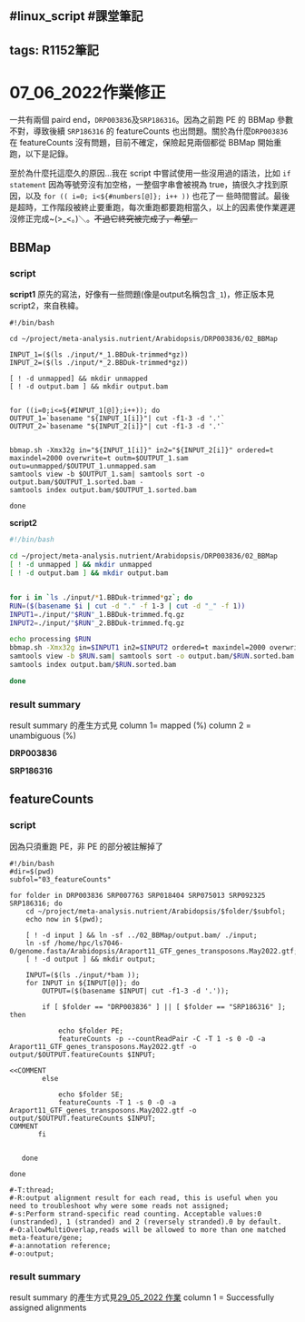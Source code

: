 #linux_script #課堂筆記 
---
tags: R1152筆記
---
# 07_06_2022作業修正
一共有兩個 paird end，`DRP003836`及`SRP186316`。因為之前跑 PE 的 BBMap 參數不對，導致後續 `SRP186316` 的 featureCounts 也出問題。關於為什麼`DRP003836`在 featureCounts 沒有問題，目前不確定，保險起見兩個都從 BBMap 開始重跑，以下是記錄。

至於為什麼托這麼久的原因...我在 script 中嘗試使用一些沒用過的語法，比如 `if statement` 因為等號旁沒有加空格，一整個字串會被視為 true，搞很久才找到原因，以及 `for (( i=0; i<${#numbers[@]}; i++ ))` 也花了一 些時間嘗試。最後是超時，工作階段被終止要重跑，每次重跑都要跑相當久，以上的因素使作業遲遲沒修正完成\~(>_<。)＼。~~不過它終究被完成了，希望。~~
## BBMap
### script
**script1**
原先的寫法，好像有一些問題(像是output名稱包含`_1`)，修正版本見 script2，來自秩緯。
```bash=
#!/bin/bash

cd ~/project/meta-analysis.nutrient/Arabidopsis/DRP003836/02_BBMap

INPUT_1=($(ls ./input/*_1.BBDuk-trimmed*gz))
INPUT_2=($(ls ./input/*_2.BBDuk-trimmed*gz))

[ ! -d unmapped] && mkdir unmapped
[ ! -d output.bam ] && mkdir output.bam


for ((i=0;i<=${#INPUT_1[@]};i++)); do
OUTPUT_1=`basename "${INPUT_1[i]}"| cut -f1-3 -d '.'`
OUTPUT_2=`basename "${INPUT_2[i]}"| cut -f1-3 -d '.'`


bbmap.sh -Xmx32g in="${INPUT_1[i]}" in2="${INPUT_2[i]}" ordered=t maxindel=2000 overwrite=t outm=$OUTPUT_1.sam outu=unmapped/$OUTPUT_1.unmapped.sam
samtools view -b $OUTPUT_1.sam| samtools sort -o output.bam/$OUTPUT_1.sorted.bam -
samtools index output.bam/$OUTPUT_1.sorted.bam

done

```

**script2**
```bash
#!/bin/bash

cd ~/project/meta-analysis.nutrient/Arabidopsis/DRP003836/02_BBMap
[ ! -d unmapped ] && mkdir unmapped
[ ! -d output.bam ] && mkdir output.bam


for i in `ls ./input/*1.BBDuk-trimmed*gz`; do
RUN=($(basename $i | cut -d "." -f 1-3 | cut -d "_" -f 1))
INPUT1=./input/"$RUN"_1.BBDuk-trimmed.fq.gz
INPUT2=./input/"$RUN"_2.BBDuk-trimmed.fq.gz

echo processing $RUN
bbmap.sh -Xmx32g in=$INPUT1 in2=$INPUT2 ordered=t maxindel=2000 overwrite=t outm=$RUN.sam outu=unmapped/$RUN.unmapped.sam
samtools view -b $RUN.sam| samtools sort -o output.bam/$RUN.sorted.bam -
samtools index output.bam/$RUN.sorted.bam

done
```

### result summary
result summary 的產生方式見
column 1= mapped (%)
column 2 = unambiguous (%)

**DRP003836**


**SRP186316**

## featureCounts
### script
因為只須重跑 PE，非 PE 的部分被註解掉了 
```bash=
#!/bin/bash
#dir=$(pwd)
subfol="03_featureCounts"

for folder in DRP003836 SRP007763 SRP018404 SRP075013 SRP092325 SRP186316; do
    cd ~/project/meta-analysis.nutrient/Arabidopsis/$folder/$subfol;
    echo now in $(pwd);

    [ ! -d input ] && ln -sf ../02_BBMap/output.bam/ ./input;
    ln -sf /home/hpc/ls7046-0/genome.fasta/Arabidopsis/Araport11_GTF_genes_transposons.May2022.gtf;
    [ ! -d output ] && mkdir output;

    INPUT=($(ls ./input/*bam ));
    for INPUT in ${INPUT[@]}; do
        OUTPUT=($(basename $INPUT| cut -f1-3 -d '.'));

        if [ $folder == "DRP003836" ] || [ $folder == "SRP186316" ]; then

            echo $folder PE;
            featureCounts -p --countReadPair -C -T 1 -s 0 -O -a Araport11_GTF_genes_transposons.May2022.gtf -o output/$OUTPUT.featureCounts $INPUT;

<<COMMENT
        else

            echo $folder SE;
            featureCounts -T 1 -s 0 -O -a Araport11_GTF_genes_transposons.May2022.gtf -o output/$OUTPUT.featureCounts $INPUT;
COMMENT
       fi


   done

done

#-T:thread;
#-R:output alignment result for each read, this is useful when you need to troubleshoot why were some reads not assigned;
#-s:Perform strand-specific read counting. Acceptable values:0 (unstranded), 1 (stranded) and 2 (reversely stranded).0 by default.
#-O:allowMultiOverlap,reads will be allowed to more than one matched meta-feature/gene;
#-a:annotation reference;
#-o:output;

```


### result summary
result summary 的產生方式見[29_05_2022 作業](/IfO0-cfoSxWCrr048XzaPg)
column 1 = Successfully assigned alignments
